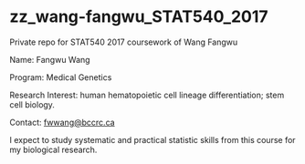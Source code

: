 # zz_wang-fangwu_STAT540_2017
Private repo for STAT540 2017 coursework of Wang Fangwu

Name: Fangwu Wang

Program: Medical Genetics

Research Interest: human hematopoietic cell lineage differentiation; stem cell biology.

Contact: fwwang@bccrc.ca

I expect to study systematic and practical statistic skills from this course for my biological research.
